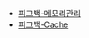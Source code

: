 * [피그백-메모리관리](https://marble-walk-de2.notion.site/61026ae9875b4e2ea988e29aff0c1a57)
* [피그백-Cache](https://seob-p.tistory.com/11)
